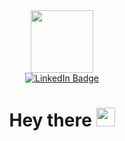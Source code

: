 


<div id="header" align="center">
  <img src="https://media.giphy.com/media/zijzKcHeOfP72RCers/giphy.gif" width="100"/>
</div>
<div id="badges" align="center">
  <a href="https://www.linkedin.com/in/pip-allen-1b9692205/">
    <img src="https://img.shields.io/badge/LinkedIn-blue?style=for-the-badge&logo=linkedin&logoColor=white" alt="LinkedIn Badge"/>
  </a>
  </div>
  <h1 align="center">
  Hey there
  <img src="https://media.giphy.com/media/hvRJCLFzcasrR4ia7z/giphy.gif" width="30px"/>
</h1>


